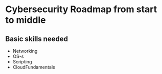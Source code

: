 # Cybersecurity Roadmap from start to middle 

## Basic skills needed 
- Networking 
- OS-s 
- Scripting 
- CloudFundamentals 

